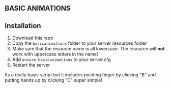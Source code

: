 ## BASIC ANIMATIONS

## Installation
1. Download this repo
2. Copy the `basicanimations` folder to your server resources folder 
3. Make sure that the resource name is all lowercase. The resource will **not** work with uppercase letters in the name!
4. Add `ensure basicanimations` to your server.cfg
5. Restart the server

Its a really basic script but it includes pointing finger by clicking "B" and putting hands up by clicking "C" super simple!
